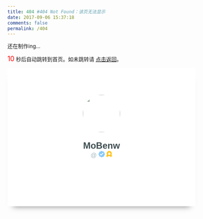 ```yaml
---
title: 404 #404 Not Found：该页无法显示
date: 2017-09-06 15:37:18
comments: false
permalink: /404
---
```


还在制作ing...

<span id="tt" style="color:red; font-size:18">10</span>  秒后自动跳转到首页。如未跳转请 <a href="http://www.mobenw.com">点击返回</a>。
<script language="javascript" type="text/javascript">
var sec = document.getElementById('tt').textContent;
setInterval("redirect()", 1000);
function redirect(){  
	if (sec > 0) document.getElementById('tt').textContent = --sec;
	if (sec <= 0) location.href = '/';
}  
</script>


<style>
.ProfileAvatar{
  position:relative;
  top:0;
  bottom:0;
  left:0;
  right:0;
  margin:auto;
  height:300px;
  width:100%;
  min-width:300px;
  text-align:center;
  background:#fff;
  padding-top:70px;
  box-shadow:0 15px 15px -15px rgba(0,0,0,0.5);
  border-radius:2px
}
.VIPBadge-Container {
    position: relative;
    display: inline-block;
}

.VIPBadge {
    position: absolute;
    pointer-events: none;
}
.VIPBadge-Avatar{
  position:relative;
  z-index:5;
}
.ProfileAvatar-image{
  width:100px;
  height:100px;
  border-radius:50%;
  border:2px solid #fff
}

.VIPBadge-Gold .VIPBadge-Rot1 {
    -webkit-animation: spin 12s infinite linear normal;
    animation: spin 12s infinite linear normal;
}
.VIPBadge-Gold .VIPBadge-Rot2 {
    -webkit-animation: spin 40s infinite linear reverse;
    animation: spin 40s infinite linear reverse;
}
.VIPBadge-Gold .VIPBadge-Rot3 {
    -webkit-animation: spin 12s infinite linear reverse;
    animation: spin 12s infinite linear reverse;
}
.VIPBadge-Gold .VIPBadge-Rot4 {
    -webkit-animation: spin 24s infinite linear reverse;
    animation: spin 24s infinite linear reverse;
}
.VIPBadge-Gold .VIPBadge-Rot5 {
    -webkit-animation: spin 8s infinite linear reverse;
    animation: spin 8s infinite linear reverse;
}
.VIPBadge-Rot {
    position: absolute;    opacity: 0.46;
}
@-webkit-keyframes spin {
    from { -webkit-transform: rotate(0deg); }
    to { -webkit-transform: rotate(360deg); }
}
@keyframes spin {
    from {transform:rotate(0deg);}
    to {transform:rotate(360deg);}
}
.ProfileName {
    font-family: raleway, sans-serif;
    color: #3f4d51;
    font-size: 24px;
    margin-top: 20px;
    font-weight:700
}
.ProfileUsername {
    color: #a4b8be;
    margin: 0 25px;
    text-align: center;
    font-size: 16px;  
    font-weight:400
}
.ProfileUsername svg {
    width: 17px;
    height: 17px;
}
.ProfileUsername-verified {
    margin-left: 5px;
}
.VIPBadgeIcon {
    position: relative;
    display: inline;
    margin-left: 3px;
}
</style>

<div class="ProfileAvatar"><span><div class="VIPBadge-Container"><div class="VIPBadge VIPBadge-Gold" style="top:-167.12px;left:-167.12px;transform:scale(0.92);"><svg class="VIPBadge-Rot VIPBadge-Rot1" width="472px" height="472px" viewBox="0 0 472 472"><defs><path id="path-1" d="M0,0 L550,0 L550,549 L0,549 L0,0 Z M275.250246,221.799666 C246.254859,221.799666 222.75,245.301068 222.75,274.291698 C222.75,303.282328 246.254859,326.78373 275.250246,326.78373 C304.245141,326.78373 327.75,303.282328 327.75,274.291698 C327.75,245.301068 304.245141,221.799666 275.250246,221.799666 Z"></path></defs><g stroke="none" stroke-width="1" fill="none" fill-rule="evenodd"><g><g transform="translate(-39.000000, -38.000000)"><g><g><mask id="mask-2" fill="white"><use xmlns:xlink="http://www.w3.org/1999/xlink" xlink:href="#path-1"></use></mask><g mask="url(#mask-2)"><g transform="translate(185.166667, 173.223706)"><g fill="rgb(255, 196, 31)" transform="translate(27.742567, 40.634053)"><rect transform="translate(37.972282, 19.814955) rotate(-18.000000) translate(-37.972282, -19.814955) " x="16.4451034" y="6.31719599" width="43.0543569" height="26.9955171"></rect><rect transform="translate(23.659096, 82.156437) rotate(33.000000) translate(-23.659096, -82.156437) " x="7.8173047" y="63.4143637" width="31.6835825" height="37.4841472"></rect><path d="M63.787643,110.163196 L23.9731358,64.760371 L59.3503243,59.1240536 L75.1714839,23.975595 L94.113631,23.975595 L138.196288,45.8493625 L106.813802,76.6822173 L100.021977,116.966878 C99.5679703,119.65975 97.0907757,121.147122 94.4974473,120.2918 L63.787643,110.163196 Z" transform="translate(81.084712, 72.254263) rotate(-15.000000) translate(-81.084712, -72.254263) "></path><rect transform="translate(63.731757, 98.907305) rotate(55.000000) translate(-63.731757, -98.907305) " x="39.9742184" y="80.165231" width="47.5150764" height="37.4841472"></rect><path d="M102.81718,46.5827985 C103.490293,46.0925436 111.496711,8.91034571 111.007083,8.24145145 C110.516953,7.57255718 82.5162889,6.10910582 80.4029936,6.10910582 C78.2896982,6.10910582 79.9128631,34.1616476 80.4029936,34.8310437 C80.8926214,35.499938 102.144067,47.0725515 102.81718,46.5827985 Z" fill="rgb(255, 196, 31)"></path></g></g></g></g></g></g></g></g></svg><svg class="VIPBadge-Rot VIPBadge-Rot2" width="472px" height="472px" viewBox="0 0 472 472"><defs><path id="path-1" d="M0,0 L550,0 L550,549 L0,549 L0,0 Z M275.250246,221.799666 C246.254859,221.799666 222.75,245.301068 222.75,274.291698 C222.75,303.282328 246.254859,326.78373 275.250246,326.78373 C304.245141,326.78373 327.75,303.282328 327.75,274.291698 C327.75,245.301068 304.245141,221.799666 275.250246,221.799666 Z"></path></defs><g stroke="none" stroke-width="1" fill="none" fill-rule="evenodd"><g><g transform="translate(-39.000000, -38.000000)"><g><g><mask id="mask-2" fill="white"><use xmlns:xlink="http://www.w3.org/1999/xlink" xlink:href="#path-1"></use></mask><g mask="url(#mask-2)"><g transform="translate(185.166667, 173.223706)"><g fill="rgb(255, 196, 31)" transform="translate(24.277455, 33.200995)"><rect transform="translate(76.003530, 28.905413) rotate(33.000000) translate(-76.003530, -28.905413) " x="52.2459916" y="10.163339" width="47.5150764" height="37.4841472" rx="2.47640026"></rect><path d="M92.888662,50.1641542 L132.62142,60.8368926 C133.938683,61.1907267 134.431822,62.4168414 133.713832,63.5902777 L116.003681,92.534608 C115.28974,93.7014265 113.794611,94.0311257 112.65981,93.2680496 L89.3839044,77.6165883 L92.888662,50.1641542 Z" transform="translate(111.712268, 71.921725) rotate(52.000000) translate(-111.712268, -71.921725) "></path><rect transform="translate(30.355125, 70.254116) rotate(33.000000) translate(-30.355125, -70.254116) " x="6.59758708" y="51.5120426" width="47.5150764" height="37.4841472"></rect><rect transform="translate(105.557716, 90.465750) rotate(33.000000) translate(-105.557716, -90.465750) " x="89.7159245" y="71.723676" width="31.6835825" height="37.4841472"></rect><path d="M12.7708786,20.3697869 C12.6703402,19.5596706 13.2271323,19.0954492 14.0109949,19.3318596 L75.6581441,37.9244423 C76.4435798,38.1613272 77.1662193,39.006732 77.2746586,39.8313702 L82.0859874,76.4196096 C82.193328,77.2358919 81.630066,77.7955704 80.816995,77.6679741 L20.1348142,68.1450401 C19.3266285,68.0182105 18.5900782,67.259602 18.4894236,66.4485493 L12.7708786,20.3697869 Z" transform="translate(47.434591, 48.400281) rotate(-21.000000) translate(-47.434591, -48.400281) "></path><path d="M51.4663619,95.7160904 L69.7456577,125.50524 C71.03502,127.60647 70.0856537,129.513245 67.6358082,129.763058 L16.0372314,135.024625 L51.4663619,95.7160904 Z" transform="translate(44.058743, 115.370358) rotate(204.000000) translate(-44.058743, -115.370358) "></path></g></g></g></g></g></g></g></g></svg><svg class="VIPBadge-Rot VIPBadge-Rot3" width="472px" height="472px" viewBox="0 0 472 472"><defs><path id="path-1" d="M0,0 L550,0 L550,549 L0,549 L0,0 Z M275.250246,221.799666 C246.254859,221.799666 222.75,245.301068 222.75,274.291698 C222.75,303.282328 246.254859,326.78373 275.250246,326.78373 C304.245141,326.78373 327.75,303.282328 327.75,274.291698 C327.75,245.301068 304.245141,221.799666 275.250246,221.799666 Z"></path></defs><g stroke="none" stroke-width="1" fill="none" fill-rule="evenodd"><g><g transform="translate(-39.000000, -38.000000)"><g><g><mask id="mask-2" fill="white"><use xmlns:xlink="http://www.w3.org/1999/xlink" xlink:href="#path-1"></use></mask><g mask="url(#mask-2)"><g transform="translate(185.166667, 173.223706)"><g fill="rgb(255, 196, 31)" transform="translate(6.665904, 6.398596)"><rect transform="translate(63.396954, 6.616548) rotate(19.000000) translate(-63.396954, -6.616548) " x="58.6380497" y="1.58797159" width="9.51780765" height="10.0571534"></rect><rect transform="translate(126.815524, 177.569834) rotate(19.000000) translate(-126.815524, -177.569834) " x="124.664465" y="175.29688" width="4.30211879" height="4.54590704"></rect><rect transform="translate(80.421052, 179.837195) rotate(19.000000) translate(-80.421052, -179.837195) " x="78.2699925" y="177.564241" width="4.30211879" height="4.54590704"></rect><rect transform="translate(3.773090, 56.609560) rotate(19.000000) translate(-3.773090, -56.609560) " x="1.62203013" y="54.3366069" width="4.30211879" height="4.54590704"></rect><path d="M72.9454654,15.8064685 C72.9454654,13.8837074 72.0306853,11.9723579 72.0306853,11.9723579 C72.0306853,11.9723579 74.0636675,12.9575676 76.0966497,12.9575676 C78.1296319,12.9575676 80.1626141,11.9723579 80.1626141,11.9723579 C80.1626141,11.9723579 79.4438439,14.0074808 79.4438439,16.0426037 C79.4438439,18.0777265 80.1626141,20.1128494 80.1626141,20.1128494 C80.1626141,20.1128494 78.1296319,19.3790124 76.0966497,19.3790124 C74.0636675,19.3790124 72.0306853,20.1128494 72.0306853,20.1128494 C72.0306853,20.1128494 72.9454654,17.7292296 72.9454654,15.8064685 Z" transform="translate(76.096650, 16.042604) rotate(-3.000000) translate(-76.096650, -16.042604) "></path><path d="M20.7947158,156.940724 C20.7947158,155.017963 19.8799358,153.106614 19.8799358,153.106614 C19.8799358,153.106614 21.912918,154.091823 23.9459002,154.091823 C25.9788824,154.091823 28.0118646,153.106614 28.0118646,153.106614 C28.0118646,153.106614 27.2930944,155.141736 27.2930944,157.176859 C27.2930944,159.211982 28.0118646,161.247105 28.0118646,161.247105 C28.0118646,161.247105 25.9788824,160.513268 23.9459002,160.513268 C21.912918,160.513268 19.8799358,161.247105 19.8799358,161.247105 C19.8799358,161.247105 20.7947158,158.863485 20.7947158,156.940724 Z" transform="translate(23.945900, 157.176859) rotate(-19.000000) translate(-23.945900, -157.176859) "></path><path d="M160.955707,134.395924 C160.955707,134.395924 161.935314,135.731252 162.914922,135.731252 C163.894529,135.731252 164.874136,134.395924 164.874136,134.395924 L164.874136,139.957954 C164.874136,139.957954 163.894529,139.057227 162.914922,139.057227 C161.935314,139.057227 160.955707,139.957954 160.955707,139.957954 L160.955707,134.395924 Z" transform="translate(162.914922, 137.176939) rotate(-151.000000) translate(-162.914922, -137.176939) "></path><polygon transform="translate(149.612400, 34.282386) rotate(-30.000000) translate(-149.612400, -34.282386) " points="149.6124 36.3884194 147.284695 37.6900196 147.729248 34.9331863 145.846095 32.9807861 148.448548 32.5785695 149.6124 30.0703197 150.776253 32.5785695 153.378706 32.9807861 151.495553 34.9331863 151.940105 37.6900196"></polygon><polygon transform="translate(145.587465, 160.885281) rotate(29.000000) translate(-145.587465, -160.885281) " points="145.587465 166.211881 140.644276 168.976001 141.588341 163.121501 137.589217 158.975321 143.115871 158.121161 145.587465 152.794561 148.05906 158.121161 153.585713 158.975321 149.586589 163.121501 150.530654 168.976001"></polygon></g></g></g></g></g></g></g></g></svg><svg class="VIPBadge-Rot VIPBadge-Rot4" width="472px" height="472px" viewBox="0 0 472 472"><defs><path id="path-1" d="M0,0 L550,0 L550,549 L0,549 L0,0 Z M275.250246,221.799666 C246.254859,221.799666 222.75,245.301068 222.75,274.291698 C222.75,303.282328 246.254859,326.78373 275.250246,326.78373 C304.245141,326.78373 327.75,303.282328 327.75,274.291698 C327.75,245.301068 304.245141,221.799666 275.250246,221.799666 Z"></path></defs><g stroke="none" stroke-width="1" fill="none" fill-rule="evenodd"><g><g transform="translate(-39.000000, -38.000000)"><g><g><mask id="mask-2" fill="white"><use xmlns:xlink="http://www.w3.org/1999/xlink" xlink:href="#path-1"></use></mask><g mask="url(#mask-2)"><g transform="translate(185.166667, 173.223706)"><g transform="translate(0.195037, 0.450858)"><g fill="rgb(255, 196, 31)" transform="translate(12.870416, 0.000000)"><rect transform="translate(5.861318, 45.369129) rotate(-24.000000) translate(-5.861318, -45.369129) " x="1.73478559" y="40.9204917" width="8.25306484" height="8.89727464"></rect><rect transform="translate(23.249321, 185.784933) rotate(-24.000000) translate(-23.249321, -185.784933) " x="19.1227887" y="181.336296" width="8.25306484" height="8.89727464"></rect><rect transform="translate(173.930600, 103.728276) rotate(-24.000000) translate(-173.930600, -103.728276) " x="169.804068" y="99.2796388" width="8.25306484" height="8.89727464"></rect><path d="M87.1851044,10.5900741 C87.1851044,6.53814775 85.2573446,2.51026973 85.2573446,2.51026973 C85.2573446,2.51026973 89.5415452,4.58644909 93.8257457,4.58644909 C98.1099463,4.58644909 102.394147,2.51026973 102.394147,2.51026973 C102.394147,2.51026973 100.879448,6.79898139 100.879448,11.0876931 C100.879448,15.3764047 102.394147,19.6651164 102.394147,19.6651164 C102.394147,19.6651164 98.1099463,18.1186667 93.8257457,18.1186667 C89.5415452,18.1186667 85.2573446,19.6651164 85.2573446,19.6651164 C85.2573446,19.6651164 87.1851044,14.6420004 87.1851044,10.5900741 Z" transform="translate(93.825746, 11.087693) rotate(19.000000) translate(-93.825746, -11.087693) "></path><path d="M142.842934,45.8680448 C142.842934,45.8680448 144.822998,47.7715362 146.803062,47.7715362 C148.783126,47.7715362 150.76319,45.8680448 150.76319,45.8680448 L150.76319,53.7966406 C150.76319,53.7966406 148.783126,52.5126673 146.803062,52.5126673 C144.822998,52.5126673 142.842934,53.7966406 142.842934,53.7966406 L142.842934,45.8680448 Z" transform="translate(146.803062, 49.832343) rotate(-66.000000) translate(-146.803062, -49.832343) "></path><path d="M93.0821087,182.683374 C93.0821087,178.890082 91.2773974,175.119302 91.2773974,175.119302 C91.2773974,175.119302 95.2881384,177.062959 99.2988793,177.062959 C103.30962,177.062959 107.320361,175.119302 107.320361,175.119302 C107.320361,175.119302 105.902345,179.134266 105.902345,183.14923 C105.902345,187.164194 107.320361,191.179159 107.320361,191.179159 C107.320361,191.179159 103.30962,189.731418 99.2988793,189.731418 C95.2881384,189.731418 91.2773974,191.179159 91.2773974,191.179159 C91.2773974,191.179159 93.0821087,186.476667 93.0821087,182.683374 Z" transform="translate(99.298879, 183.149230) rotate(19.000000) translate(-99.298879, -183.149230) "></path></g></g></g></g></g></g></g></g></g></svg><svg class="VIPBadge-Rot VIPBadge-Rot5" width="472px" height="472px" viewBox="0 0 472 472"><defs><path id="path-1" d="M0,0 L550,0 L550,549 L0,549 L0,0 Z M275.250246,221.799666 C246.254859,221.799666 222.75,245.301068 222.75,274.291698 C222.75,303.282328 246.254859,326.78373 275.250246,326.78373 C304.245141,326.78373 327.75,303.282328 327.75,274.291698 C327.75,245.301068 304.245141,221.799666 275.250246,221.799666 Z"></path></defs><g stroke="none" stroke-width="1" fill="none" fill-rule="evenodd"><g><g transform="translate(-39.000000, -38.000000)"><g><g><mask id="mask-2" fill="white"><use xmlns:xlink="http://www.w3.org/1999/xlink" xlink:href="#path-1"></use></mask><g mask="url(#mask-2)"><g transform="translate(185.166667, 173.223706)"><g transform="translate(0.195037, 0.450858)"><g fill="rgb(255, 196, 31)" transform="translate(0.000000, 11.892894)"><path d="M1.55866417,71.1221863 C1.55866417,69.1994252 0.643884102,67.2880758 0.643884102,67.2880758 C0.643884102,67.2880758 2.6768663,68.2732854 4.70984851,68.2732854 C6.74283071,68.2732854 8.77581291,67.2880758 8.77581291,67.2880758 C8.77581291,67.2880758 8.05704272,69.3231986 8.05704272,71.3583215 C8.05704272,73.3934443 8.77581291,75.4285672 8.77581291,75.4285672 C8.77581291,75.4285672 6.74283071,74.6947302 4.70984851,74.6947302 C2.6768663,74.6947302 0.643884102,75.4285672 0.643884102,75.4285672 C0.643884102,75.4285672 1.55866417,73.0449474 1.55866417,71.1221863 Z" transform="translate(4.709849, 71.358321) rotate(-3.000000) translate(-4.709849, -71.358321) "></path><rect transform="translate(140.424867, 18.277515) rotate(-24.000000) translate(-140.424867, -18.277515) " x="136.298335" y="13.8288775" width="8.25306484" height="8.89727464"></rect><path d="M10.2489386,150.14384 C10.2489386,148.93709 9.67481041,147.737501 9.67481041,147.737501 C9.67481041,147.737501 10.9507372,148.355832 12.2266639,148.355832 C13.5025907,148.355832 14.7785175,147.737501 14.7785175,147.737501 C14.7785175,147.737501 14.3274077,149.014772 14.3274077,150.292042 C14.3274077,151.569312 14.7785175,152.846583 14.7785175,152.846583 C14.7785175,152.846583 13.5025907,152.386017 12.2266639,152.386017 C10.9507372,152.386017 9.67481041,152.846583 9.67481041,152.846583 C9.67481041,152.846583 10.2489386,151.350591 10.2489386,150.14384 Z"></path><path d="M49.1311949,18.4596197 C49.1311949,18.4596197 51.1112589,20.363111 53.0913229,20.363111 C55.0713869,20.363111 57.0514509,18.4596197 57.0514509,18.4596197 L57.0514509,26.3882155 C57.0514509,26.3882155 55.0713869,25.1042422 53.0913229,25.1042422 C51.1112589,25.1042422 49.1311949,26.3882155 49.1311949,26.3882155 L49.1311949,18.4596197 Z" transform="translate(53.091323, 22.423918) rotate(-51.000000) translate(-53.091323, -22.423918) "></path><path d="M64.0988667,187.059595 C64.0988667,187.059595 66.0789307,188.963086 68.0589947,188.963086 C70.0390587,188.963086 72.0191227,187.059595 72.0191227,187.059595 L72.0191227,194.988191 C72.0191227,194.988191 70.0390587,193.704217 68.0589947,193.704217 C66.0789307,193.704217 64.0988667,194.988191 64.0988667,194.988191 L64.0988667,187.059595 Z" transform="translate(68.058995, 191.023893) rotate(-102.000000) translate(-68.058995, -191.023893) "></path><polygon transform="translate(40.679526, 5.629906) rotate(-30.000000) translate(-40.679526, -5.629906) " points="40.6795255 7.73593878 38.3518207 9.03753891 38.7963727 6.2807056 36.91322 4.3283054 39.5156731 3.92608884 40.6795255 1.41783903 41.8433779 3.92608884 44.4458311 4.3283054 42.5626783 6.2807056 43.0072303 9.03753891"></polygon><polygon transform="translate(163.217654, 70.241049) rotate(35.000000) translate(-163.217654, -70.241049) " points="163.217654 73.4751317 160.216362 75.1533868 160.789558 71.5987855 158.361461 69.0814029 161.717008 68.5627936 163.217654 65.3287106 164.7183 68.5627936 168.073847 69.0814029 165.645751 71.5987855 166.218947 75.1533868"></polygon></g></g></g></g></g></g></g></g></g></svg></div><div class="VIPBadge-Avatar"><img class="ProfileAvatar-image" src="http://atd-data.cdn.h-k.pw/20180807/14/14_xQ8Gm2Vh_avatar.png"></div></div></span>
<div class="ProfileName ProfileName--withUsername"><span>MoBenw<div class="ProfileUsername">@<span class="with-love" id="heart"><i class="fa fa-heart"></i></span><span class="ProfileUsername-verified" title="Verified on Twitter"><svg width="17px" height="17px" viewBox="0 0 17 17" class="VerifiedIcon"><g stroke="none" stroke-width="1" fill="none" fill-rule="evenodd"><g transform="translate(-767.000000, -573.000000)"><g transform="translate(-80.000000, -57.000000)"><g transform="translate(100.000000, 77.000000)"><g transform="translate(400.000000, 401.000000)"><g transform="translate(347.000000, 152.000000)"><path d="M1.74035847,11.2810213 C1.61434984,11.617947 1.54545455,11.982746 1.54545455, 12.3636364 C1.54545455,14.0706983 2.92930168,15.4545455 4.63636364,15.4545455 C5.01725401,15.4545455 5.38205302,15.3856502 5.71897873,15.2596415 C6.22025271,16.2899361 7.2772042,17 8.5,17 C9.7227958,17 10.7797473,16.2899361 11.2810213,15.2596415 L11.2810213,15.2596415 C11.617947,15.3856502 11.982746,15.4545455 12.3636364,15.4545455 C14.0706983,15.4545455 15.4545455,14.0706983 15.4545455,12.3636364 C15.4545455,11.982746 15.3856502,11.617947 15.2596415,11.2810213 C16.2899361,10.7797473 17,9.7227958 17,8.5 C17,7.2772042 16.2899361,6.22025271 15.2596415,5.71897873 C15.3856502,5.38205302 15.4545455,5.01725401 15.4545455,4.63636364 C15.4545455,2.92930168 14.0706983,1.54545455 12.3636364,1.54545455 C11.982746,1.54545455 11.617947,1.61434984 11.2810213,1.74035847 C10.7797473,0.71006389 9.7227958,0 8.5,0 C7.2772042,0 6.22025272,0.71006389 5.71897873,1.74035847 C5.38205302,1.61434984 5.01725401,1.54545455 4.63636364,1.54545455 C2.92930168,1.54545455 1.54545455,2.92930168 1.54545455,4.63636364 C1.54545455,5.01725401 1.61434984,5.38205302 1.74035847,5.71897873 C0.71006389,6.22025272 0,7.2772042 0,8.5 C0,9.7227958 0.71006389,10.7797473 1.74035847,11.2810213 L1.74035847,11.2810213 Z" class="verified-bg" opacity="1" fill="#88C9F9"></path><path d="M11.2963464,5.28945679 L6.24739023,10.2894568 L7.63289664,10.2685106 L5.68185283,8.44985845 C5.27786241,8.07328153 4.64508754,8.09550457 4.26851062,8.499495 C3.8919337,8.90348543 3.91415674,9.53626029 4.31814717,9.91283721 L6.26919097,11.7314894 C6.66180802,12.0974647 7.27332289,12.0882198 7.65469737,11.7105432 L12.7036536,6.71054321 C13.0960757,6.32192607 13.0991603,5.68876861 12.7105432,5.29634643 C12.3219261,4.90392425 11.6887686,4.90083965 11.2963464,5.28945679 L11.2963464,5.28945679 Z" class="verified-check" fill="#FFFFFF"></path></g></g></g></g></g></g></svg></span><div class="VIPBadgeIcon VIPBadgeIcon--Gold"><svg viewBox="0 0 77 77"><g stroke="none" stroke-width="1" fill="none" fill-rule="evenodd"><g transform="translate(-486.000000, -800.000000)"><g transform="translate(127.000000, 565.000000)"><g transform="translate(359.000000, 235.000000)"><path d="M28.2292814,61.3274435 L19.8494407,75.8417534 C19.1095412,77.1232968 17.9953038,77.0804813 17.3617465,75.7443476 L12.8062504,66.1370847 L2.20836866,66.9955408 C0.740351254,67.114454 0.139807413,66.1721754 0.880165613,64.8898373 L11.9881767,45.6501978 C10.0485715,41.5010349 8.96191338,36.8506356 8.96191338,31.9392894 C8.96191338,14.437153 22.7617504,0.248868116 39.7847122,0.248868116 C56.8076739,0.248868116 70.6075109,14.437153 70.6075109,31.9392894 C70.6075109,37.6339934 69.146565,42.9778702 66.5889998,47.5963379 L76.5734064,64.8898373 C77.3137646,66.1721754 76.7132207,67.114454 75.2452033,66.9955408 L64.6473216,66.1370847 L60.0918255,75.7443476 C59.4582682,77.0804813 58.3440308,77.1232968 57.6041313,75.8417534 L49.6052303,61.9872504 C46.5207144,63.0524788 43.2182776,63.6297107 39.7847122,63.6297107 C35.6984125,63.6297107 31.7978365,62.8121499 28.2292814,61.3274435 Z" fill="#FFC41F"></path><path d="M40.3245463,45.5336732 L31.8678441,50.1802261 C29.5652714,51.4453795 28.0441521,50.3657729 28.4682566,47.7814844 L30.1099958,37.7775183 L23.2259373,30.7644508 C21.3865574,28.8906004 21.9935347,27.0529186 24.5959227,26.6577074 L34.0116069,25.2277961 L38.2923433,16.1627182 C39.414698,13.78597 41.2290366,13.7746237 42.3567492,16.1627182 L46.6374856,25.2277961 L56.0531698,26.6577074 C58.6491718,27.0519488 59.2683639,28.8846625 57.4231553,30.7644508 L50.5390967,37.7775183 L52.1808359,47.7814844 C52.6058682,50.3714263 51.0874331,51.4473642 48.7812484,50.1802261 L40.3245463,45.5336732 Z" fill="#FFFDED"></path></g></g></g></g></svg></div></div></span></div></div>
